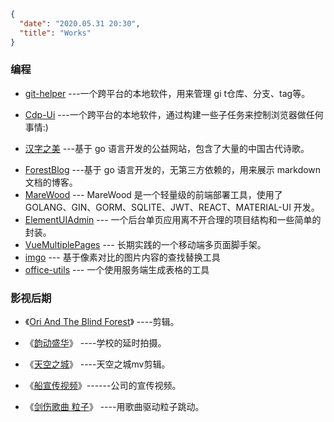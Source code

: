 ```json
{
  "date": "2020.05.31 20:30",
  "title": "Works"
}
```



### 编程

- [git-helper](https://github.com/xusenlin/git-helper) ---一个跨平台的本地软件，用来管理 gi t仓库、分支、tag等。

- [Cdp-Ui](https://github.com/xusenlin/cdp-ui) ---一个跨平台的本地软件，通过构建一些子任务来控制浏览器做任何事情:)
- [汉字之美](https://hz.xusenlin.com) ---基于 go 语言开发的公益网站，包含了大量的中国古代诗歌。

* [ForestBlog](https://github.com/xusenlin/ForestBlog) ---基于 go 语言开发的，无第三方依赖的，用来展示 markdown 文档的博客。
* [MareWood](https://github.com/xusenlin/MareWood) --- MareWood 是一个轻量级的前端部署工具，使用了 GOLANG、GIN、GORM、SQLITE、JWT、REACT、MATERIAL-UI 开发。
* [ElementUIAdmin](https://github.com/xusenlin/ElementUIAdmin2) --- 一个后台单页应用离不开合理的项目结构和一些简单的封装。
* [VueMultiplePages](https://github.com/xusenlin/vueMultiplePages)  --- 长期实践的一个移动端多页面脚手架。
* [imgo](https://github.com/xusenlin/imgo)  --- 基于像素对比的图片内容的查找替换工具
* [office-utils](https://github.com/xusenlin/office-utils)  --- 一个使用服务端生成表格的工具

### 影视后期

* 《[Ori And The Blind Forest](https://www.bilibili.com/video/BV1Nt4y127Ce/)》 ----剪辑。

* 《[韵动盛华](https://www.bilibili.com/video/BV1Pi4y18785)》 ----学校的延时拍摄。

* 《[天空之城](https://www.bilibili.com/video/BV1Lt4y1U7Zq/)》 ----天空之城mv剪辑。

* 《[船宣传视频](http://v.youku.com/v_show/id_XMTQyMzQzNTA2NA==.html)》------公司的宣传视频。

* 《[剑伤歌曲 粒子](http://v.youku.com/v_show/id_XNzU3MDQxMDky.html?from=y1.7-1.2)》 ----用歌曲驱动粒子跳动。
